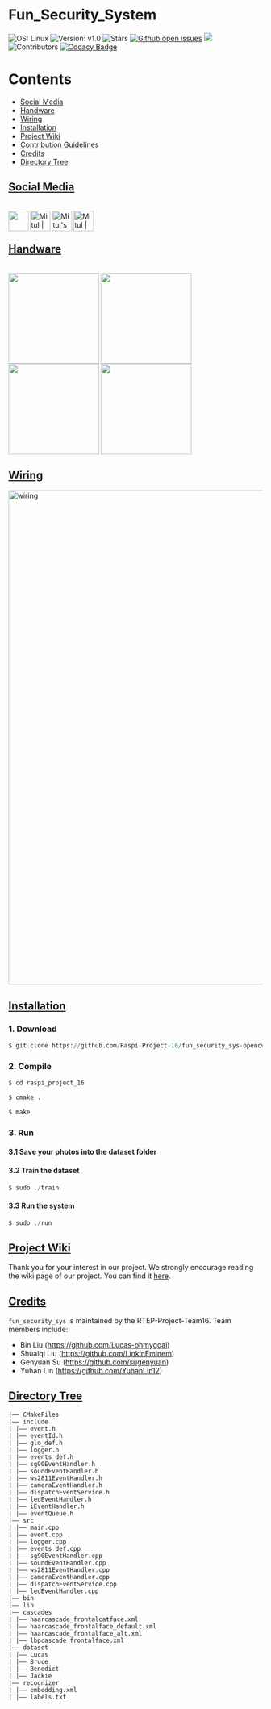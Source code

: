 # Fun_Security_System
![OS: Linux](https://img.shields.io/badge/OS-Linux-e06c75?style=flat&logo=linux)
![Version: v1.0](https://img.shields.io/badge/Version-1.0-blue.svg)
![Stars](https://img.shields.io/github/stars/Robotics-TDP-Team2/Nao-Soccer-Simulator.svg?style=flat&label=Star&maxAge=86400)
[![Github open issues](https://img.shields.io/github/issues-raw/Raspi-Project-16/fun_security_sys-opencv-ws2812.svg)](https://github.com/Raspi-Project-16/fun_security_sys-opencv-ws2812/issues)
![](https://img.shields.io/github/repo-size/Raspi-Project-16/fun_security_sys-opencv-ws2812.svg)
![Contributors](https://img.shields.io/github/contributors/Raspi-Project-16/fun_security_sys-opencv-ws2812.svg?style=flat&label=Contributors&maxAge=86400)
[![Codacy Badge](https://app.codacy.com/project/badge/Grade/6241f4ff80194b638973949a48af328a)](https://www.codacy.com/gh/Raspi-Project-16/fun_security_sys-opencv-ws2812/dashboard?utm_source=github.com&amp;utm_medium=referral&amp;utm_content=Raspi-Project-16/fun_security_sys-opencv-ws2812&amp;utm_campaign=Badge_Grade)

# Contents
* [Social Media](#social_media)
* [Handware](#handware)
* [Wiring](#wiring)
* [Installation](#installation)
* [Project Wiki](#wiki)
* [Contribution Guidelines](#contribution-guidelines)
* [Credits](#credits)
* [Directory Tree](#directory-tree)

## [Social Media](#Raspi-Project-16)
<br><a href="https://youtu.be/IglcY-m-mO4" target="blank"><img align="left" src="https://upload.wikimedia.org/wikipedia/commons/0/09/YouTube_full-color_icon_%282017%29.svg" height="40" width="40"/>
</a>
<a href="https://www.tiktok.com/@ohmygoal_bliu/video/7087603266430799110?is_from_webapp=1&sender_device=pc&web_id=7087134852688889350">
<img align="left" alt="Mitul | Twitter" width="40px" src="https://upload.wikimedia.org/wikipedia/commons/3/3f/TikTok_Icon_Black.svg" />
</a>
<a href="https://www.instagram.com/tv/CcdU-LDFxKG/?utm_source=ig_web_copy_link">
<img align="left" alt="Mitul's LinkedIN" width= "40px" src="https://upload.wikimedia.org/wikipedia/commons/e/e7/Instagram_logo_2016.svg" />
</a>
<a href="https://www.linkedin.com/posts/lucas2926_welcome-to-give-your-precious-advice-thanks-activity-6921519999136280576-KC4A?utm_source=linkedin_share&utm_medium=member_desktop_web">
<img align="left" alt="Mitul | Linkedin" width="40px" src="https://upload.wikimedia.org/wikipedia/commons/c/ca/LinkedIn_logo_initials.png" />
</a><br><br>

## [Handware](#Raspi-Project-16)
<br>

<img align="left" width="180px" src="https://user-images.githubusercontent.com/85005419/163680231-62acdc1f-0fc5-4af3-ae3e-f9a4044e9a38.jpg" />
<img align="left" width="180px" src="https://user-images.githubusercontent.com/85005419/163680202-d1ba3bfd-ef0a-4c41-9061-4778aeef2b6d.jpg" />
<img align="left" width="180px" src="https://user-images.githubusercontent.com/85005419/163681156-97548632-2d6e-407c-af32-65889f19ef85.jpeg" />
<img align="center" width="180px" src="https://user-images.githubusercontent.com/85005419/163680208-fa9b71e5-f120-464e-8213-f15121690aa0.jpeg" />



## [Wiring](#Raspi-Project-16)

<img width="980" alt="wiring" src="https://user-images.githubusercontent.com/85005419/163157866-35b83be7-9eb9-45b7-b3c5-c027b84ec5b0.png">

## [Installation](#Raspi-Project-16)

### 1. Download

```py
$ git clone https://github.com/Raspi-Project-16/fun_security_sys-opencv-ws2812.git
```
### 2. Compile

```py
$ cd raspi_project_16
```
```py
$ cmake .
```
```py
$ make
```
### 3. Run

#### 3.1 Save your photos into the dataset folder

#### 3.2 Train the dataset

```py
$ sudo ./train
```
#### 3.3 Run the system

```py
$ sudo ./run
```
## [Project Wiki](#Raspi-Project-16)

Thank you for your interest in our project. We strongly encourage reading the wiki page of our project. You can find it [here](https://github.com/Raspi-Project-16/fun_security_sys-opencv-ws2812/wiki).

## [Credits](#Raspi-Project-16)

`fun_security_sys` is maintained by the RTEP-Project-Team16. Team members include:

* Bin Liu (https://github.com/Lucas-ohmygoal)
* Shuaiqi Liu (https://github.com/LinkinEminem)
* Genyuan Su (https://github.com/sugenyuan)
* Yuhan Lin (https://github.com/YuhanLin12)

## [Directory Tree](#Raspi-Project-16)

    |–– CMakeFiles
    |–– include
    | |–– event.h
    | |–– eventId.h
    | |—— glo_def.h
    | |–– logger.h
    | |–– events_def.h
    | |–– sg90EventHandler.h
    | |–– soundEventHandler.h
    | |–– ws2811EventHandler.h
    | |–– cameraEventHandler.h
    | |–– dispatchEventService.h
    | |–– ledEventHandler.h
    | |–– iEventHandler.h
    | |–– eventQueue.h
    |–– src
    | |–– main.cpp
    | |–– event.cpp
    | |–– logger.cpp
    | |–– events_def.cpp
    | |–– sg90EventHandler.cpp
    | |–– soundEventHandler.cpp
    | |–– ws2811EventHandler.cpp
    | |–– cameraEventHandler.cpp
    | |–– dispatchEventService.cpp
    | |–– ledEventHandler.cpp
    |–– bin
    |—— lib
    |—— cascades
    | |–– haarcascade_frontalcatface.xml
    | |–– haarcascade_frontalface_default.xml
    | |–– haarcascade_frontalface_alt.xml
    | |–– lbpcascade_frontalface.xml
    |—— dataset
    | |–– Lucas
    | |–– Bruce
    | |–– Benedict
    | |–– Jackie
    |—— recognizer
    | |–– embedding.xml
    | |–– labels.txt

